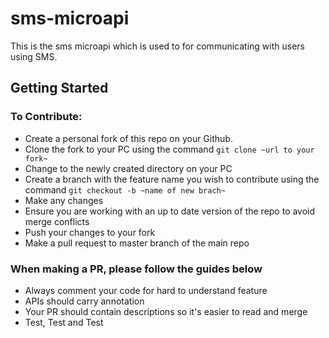 # sms-microapi
This is the sms microapi which is used to for communicating with users using SMS.

## Getting Started



### To Contribute:
* Create a personal fork of this repo on your Github.
* Clone the fork to your PC using the command `git clone ~url to your fork~` 
* Change to the newly created directory on your PC
* Create a branch with the feature name you wish to contribute using the command `git checkout -b ~name of new brach~`
* Make any changes
* Ensure you are working with an up to date version of the repo to avoid merge conflicts
* Push your changes to your fork
* Make a pull request to master branch of the main repo

### When making a PR, please follow the guides below
* Always comment your code for hard to understand feature
* APIs should carry annotation
* Your PR should contain descriptions so it's easier to read and merge
* Test, Test and Test

